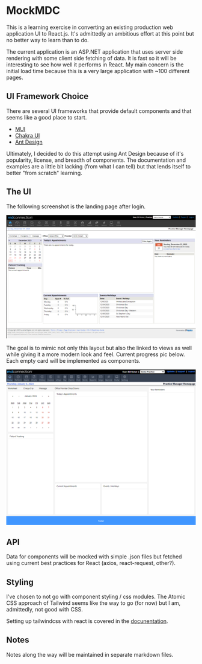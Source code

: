 # MockMDC

This is a learning exercise in converting an existing production web application UI to React.js. It's admittedly an ambitious effort at this point but no better way to learn than to do.

The current application is an ASP.NET application that uses server side rendering with some client side fetching of data. It is fast so it will be interesting to see how well it performs in React. My main concern is the initial load time because this is a very large application with ~100 different pages.

## UI Framework Choice

There are several UI frameworks that provide default components and that seems like a good place to start.

-   [MUI](https://mui.com/)
-   [Chakra UI](https://chakra-ui.com/)
-   [Ant Design](https://ant.design/)

Ultimately, I decided to do this attempt using Ant Design because of it's popularity, license, and breadth of components. The documentation and examples are a little bit lacking (from what I can tell) but that lends itself to better "from scratch" learning.

## The UI

The following screenshot is the landing page after login.

![Alt text](mdc.png)

The goal is to mimic not only this layout but also the linked to views as well while giving it a more modern look and feel. Current progress pic below. Each empty card will be implemented as components.

![Alt text](progress.png)

## API

Data for components will be mocked with simple .json files but fetched using current best practices for React (axios, react-request, other?).

## Styling

I've chosen to not go with component styling / css modules. The Atomic CSS approach of Tailwind seems like the way to go (for now) but I am, admittedly, not good with CSS.

Setting up tailwindcss with react is covered in the [docunentation](https://tailwindcss.com/docs/guides/create-react-app).

## Notes

Notes along the way will be maintained in separate markdown files.
